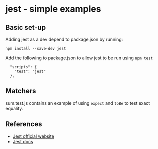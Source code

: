 # jest - simple examples

## Basic set-up

Adding jest as a dev depend to package.json by running:
```
npm install --save-dev jest
```

Add the following to package.json to allow jest to be run using ```npm test```
```
  "scripts": {
    "test": "jest"
  },
```

## Matchers
sum.test.js contains an example of using ```expect``` and ```toBe``` to test exact equality.



## References

* [Jest official website](https://jestjs.io)
* [Jest docs](https://jestjs.io/docs/en/getting-started.html)